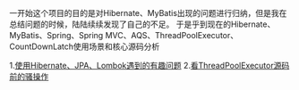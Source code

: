 一开始这个项目的目的是对Hibernate、MyBatis出现的问题进行归纳，但是我在总结问题的时候，陆陆续续发现了自己的不足。
于是乎到现在的Hibernate、MyBatis、Spring、Spring MVC、AQS、ThreadPoolExecutor、CountDownLatch使用场景和核心源码分析

1.[使用Hibernate、JPA、Lombok遇到的有趣问题](https://www.jianshu.com/p/61d4e28ee254)
2.[看ThreadPoolExecutor源码前的骚操作](https://www.jianshu.com/p/4b94b7ae684b)
